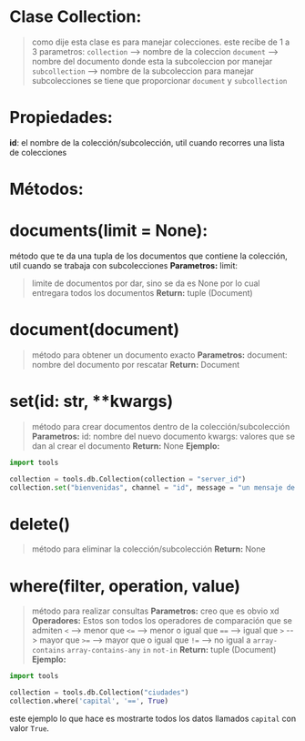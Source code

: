 # Clase Collection:
> como dije esta clase es para manejar colecciones.
> este recibe de 1 a 3 parametros:
> `collection`    --> nombre de la coleccion
> `document`      --> nombre del documento donde esta la subcoleccion por manejar 
> `subcollection` --> nombre de la subcoleccion 
> para manejar subcolecciones se tiene que proporcionar `document` y `subcollection`

# Propiedades:
**id**: el nombre de la colección/subcolección, util cuando recorres una lista de colecciones  

# Métodos:

# documents(limit = None): 
método que te da una tupla de los documentos que contiene la colección, util cuando se trabaja con subcolecciones 
**Parametros:**
limit:
> limite de documentos por dar, sino se da es None por lo cual entregara todos los documentos
**Return:**
> tuple (Document)

# document(document)
> método para obtener un documento exacto
**Parametros:**
document:
> nombre del documento por rescatar
**Return:**
> Document

# set(id: str, \**kwargs)
> método para crear documentos dentro de la colección/subcolección
**Parametros:**
id:
> nombre del nuevo documento
kwargs:
> valores que se dan al crear el documento
**Return:**
> None
**Ejemplo:**     
```py
import tools

collection = tools.db.Collection(collection = "server_id")
collection.set("bienvenidas", channel = "id", message = "un mensaje de bienvenida jaja")
```

# delete()
> método para eliminar la colección/subcolección
**Return:**
> None

# where(filter, operation, value)
> método para realizar consultas 
**Parametros:**
> creo que es obvio xd
**Operadores:** 
> Estos son todos los operadores de comparación que se admiten
> `<`    -->    menor que
> `<=`  -->    menor o igual que
> `==`  -->    igual que
> `>`    -->    mayor que
> `>=`  -->    mayor que o igual que
> `!=`  -->    no igual a
> `array-contains`
> `array-contains-any`
> `in`
> `not-in`
**Return:**
> tuple (Document)
**Ejemplo:**
```py
import tools

collection = tools.db.Collection("ciudades")
collection.where('capital', '==', True)
```
este ejemplo lo que hace es mostrarte todos los datos llamados `capital` con valor `True`.